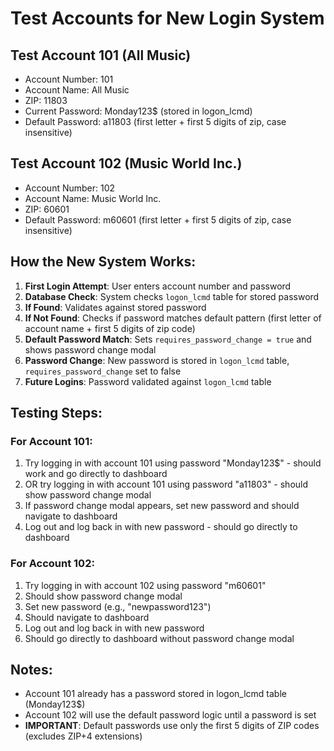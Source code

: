 # Test Accounts for New Login System

## Test Account 101 (All Music)
- Account Number: 101
- Account Name: All Music
- ZIP: 11803
- Current Password: Monday123$ (stored in logon_lcmd)
- Default Password: a11803 (first letter + first 5 digits of zip, case insensitive)

## Test Account 102 (Music World Inc.)
- Account Number: 102
- Account Name: Music World Inc.
- ZIP: 60601
- Default Password: m60601 (first letter + first 5 digits of zip, case insensitive)

## How the New System Works:

1. **First Login Attempt**: User enters account number and password
2. **Database Check**: System checks `logon_lcmd` table for stored password
3. **If Found**: Validates against stored password
4. **If Not Found**: Checks if password matches default pattern (first letter of account name + first 5 digits of zip code)
5. **Default Password Match**: Sets `requires_password_change = true` and shows password change modal
6. **Password Change**: New password is stored in `logon_lcmd` table, `requires_password_change` set to false
7. **Future Logins**: Password validated against `logon_lcmd` table

## Testing Steps:

### For Account 101:
1. Try logging in with account 101 using password "Monday123$" - should work and go directly to dashboard
2. OR try logging in with account 101 using password "a11803" - should show password change modal
3. If password change modal appears, set new password and should navigate to dashboard
4. Log out and log back in with new password - should go directly to dashboard

### For Account 102:
1. Try logging in with account 102 using password "m60601"
2. Should show password change modal
3. Set new password (e.g., "newpassword123")
4. Should navigate to dashboard
5. Log out and log back in with new password
6. Should go directly to dashboard without password change modal

## Notes:
- Account 101 already has a password stored in logon_lcmd table (Monday123$)
- Account 102 will use the default password logic until a password is set
- **IMPORTANT**: Default passwords use only the first 5 digits of ZIP codes (excludes ZIP+4 extensions)
